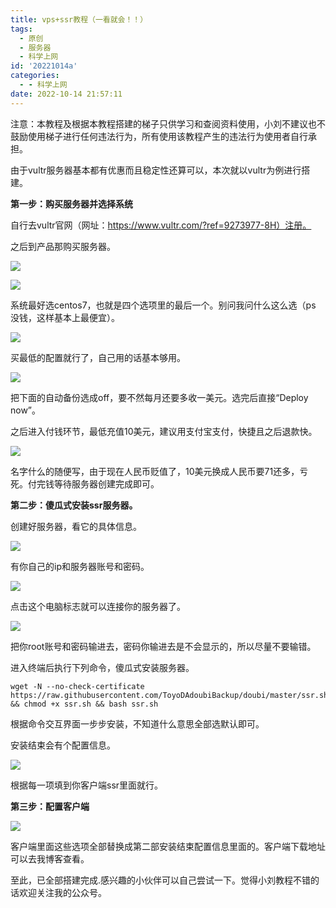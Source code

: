 ```yaml
---
title: vps+ssr教程（一看就会！！）
tags:
  - 原创
  - 服务器
  - 科学上网
id: '20221014a'
categories:
  - - 科学上网
date: 2022-10-14 21:57:11
---
```


注意：本教程及根据本教程搭建的梯子只供学习和查阅资料使用，小刘不建议也不鼓励使用梯子进行任何违法行为，所有使用该教程产生的违法行为使用者自行承担。

由于vultr服务器基本都有优惠而且稳定性还算可以，本次就以vultr为例进行搭建。

**第一步：购买服务器并选择系统**

自行去vultr官网（网址：https://www.vultr.com/?ref=9273977-8H）注册。

之后到产品那购买服务器。

![](https://cdn.xiaoliu.life/tc/20221014a/1665722996-%E5%B1%8F%E5%B9%95%E6%88%AA%E5%9B%BE-2022-10-12-132956.png)

![](https://cdn.xiaoliu.life/tc/20221014a/1665755503-%E5%B1%8F%E5%B9%95%E6%88%AA%E5%9B%BE-2022-10-14-215046.png)

系统最好选centos7，也就是四个选项里的最后一个。别问我问什么这么选（ps 没钱，这样基本上最便宜）。

![](https://cdn.xiaoliu.life/tc/20221014a/1665755558-%E5%B1%8F%E5%B9%95%E6%88%AA%E5%9B%BE-2022-10-14-215046.png)

买最低的配置就行了，自己用的话基本够用。

![](https://cdn.xiaoliu.life/tc/20221014a/1665755599-%E5%B1%8F%E5%B9%95%E6%88%AA%E5%9B%BE-2022-10-14-215046.png)

把下面的自动备份选成off，要不然每月还要多收一美元。选完后直接“Deploy now”。

之后进入付钱环节，最低充值10美元，建议用支付宝支付，快捷且之后退款快。

![](https://cdn.xiaoliu.life/tc/20221014a/1665755625-%E5%B1%8F%E5%B9%95%E6%88%AA%E5%9B%BE-2022-10-14-215046.png)

名字什么的随便写，由于现在人民币贬值了，10美元换成人民币要71还多，亏死。付完钱等待服务器创建完成即可。

**第二步：傻瓜式安装ssr服务器。**

创建好服务器，看它的具体信息。

![](https://cdn.xiaoliu.life/tc/20221014a/1665755650-%E5%B1%8F%E5%B9%95%E6%88%AA%E5%9B%BE-2022-10-14-215046.png)

有你自己的ip和服务器账号和密码。

![](https://cdn.xiaoliu.life/tc/20221014a/1665755677-%E5%B1%8F%E5%B9%95%E6%88%AA%E5%9B%BE-2022-10-14-215046.png)

点击这个电脑标志就可以连接你的服务器了。

![](https://cdn.xiaoliu.life/tc/20221014a/1665755706-%E5%B1%8F%E5%B9%95%E6%88%AA%E5%9B%BE-2022-10-14-215046.png)

把你root账号和密码输进去，密码你输进去是不会显示的，所以尽量不要输错。

进入终端后执行下列命令，傻瓜式安装服务器。

```
wget -N --no-check-certificate https://raw.githubusercontent.com/ToyoDAdoubiBackup/doubi/master/ssr.sh && chmod +x ssr.sh && bash ssr.sh
```

根据命令交互界面一步步安装，不知道什么意思全部选默认即可。

安装结束会有个配置信息。

![](https://cdn.xiaoliu.life/tc/20221014a/1665755737-%E5%B1%8F%E5%B9%95%E6%88%AA%E5%9B%BE-2022-10-14-215046.png)

根据每一项填到你客户端ssr里面就行。

**第三步：配置客户端**

![](https://cdn.xiaoliu.life/tc/20221014a/1665755776-%E5%B1%8F%E5%B9%95%E6%88%AA%E5%9B%BE-2022-10-14-215046.png)

客户端里面这些选项全部替换成第二部安装结束配置信息里面的。客户端下载地址可以去我博客查看。

至此，已全部搭建完成.感兴趣的小伙伴可以自己尝试一下。觉得小刘教程不错的话欢迎关注我的公众号。